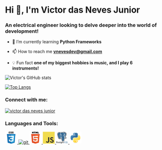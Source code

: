 <h1 align="left">Hi 👋, I'm Victor das Neves Junior</h1>
<h3 align="left">An electrical engineer looking to delve deeper into the world of development!</h3>

- 🌱 I’m currently learning **Python Frameworks**

- 📫 How to reach me **vnevesdev@gmail.com**

- 💡 Fun fact **one of my biggest hobbies is music, and I play 6 instruments!**

![Victor's GitHub stats](https://github-readme-stats.vercel.app/api?username=VictorNevesDev&show_icons=true&theme=dracula)

[![Top Langs](https://github-readme-stats.vercel.app/api/top-langs/?username=VictorNevesDev)](https://github.com/VictorNevesDev/github-readme-stats)


<h3 align="left">Connect with me:</h3>
<p align="left">
<a href="https://linkedin.com/in/victor das neves junior" target="blank"><img align="center" src="https://raw.githubusercontent.com/rahuldkjain/github-profile-readme-generator/master/src/images/icons/Social/linked-in-alt.svg" alt="victor das neves junior" height="30" width="40" /></a>
</p>

<h3 align="left">Languages and Tools:</h3>
<p align="left"> <a href="https://www.w3schools.com/css/" target="_blank" rel="noreferrer"> <img src="https://raw.githubusercontent.com/devicons/devicon/master/icons/css3/css3-original-wordmark.svg" alt="css3" width="40" height="40"/> </a> <a href="https://git-scm.com/" target="_blank" rel="noreferrer"> <img src="https://www.vectorlogo.zone/logos/git-scm/git-scm-icon.svg" alt="git" width="40" height="40"/> </a> <a href="https://www.w3.org/html/" target="_blank" rel="noreferrer"> <img src="https://raw.githubusercontent.com/devicons/devicon/master/icons/html5/html5-original-wordmark.svg" alt="html5" width="40" height="40"/> </a> <a href="https://developer.mozilla.org/en-US/docs/Web/JavaScript" target="_blank" rel="noreferrer"> <img src="https://raw.githubusercontent.com/devicons/devicon/master/icons/javascript/javascript-original.svg" alt="javascript" width="40" height="40"/> </a> <a href="https://www.postgresql.org" target="_blank" rel="noreferrer"> <img src="https://raw.githubusercontent.com/devicons/devicon/master/icons/postgresql/postgresql-original-wordmark.svg" alt="postgresql" width="40" height="40"/> </a> <a href="https://www.python.org" target="_blank" rel="noreferrer"> <img src="https://raw.githubusercontent.com/devicons/devicon/master/icons/python/python-original.svg" alt="python" width="40" height="40"/> </a> </p>
